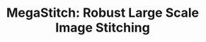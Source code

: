 ---
title: "MegaStitch: Robust Large Scale Image Stitching"
collection: publications
permalink: /publication/2021-MegaStitch
venue: 'TechRxiv'
paperurl: 'https://emmanuelgonz.github.io/files/2021-MegaStitch.pdf'
link: 'https://dx.doi.org/10.36227/techrxiv.16376304.v2'
citation: 'Zarei, Ariyan, Emmanuel Gonzalez, Nirav Merchant, Duke Pauli, Eric Lyons, and Kobus Barnard. 2021. &quot;MegaStitch:
Robust Large Scale Image Stitching.&quot; <i>TechRxiv</i>. doi:10.36227/techrxiv.16376304.v2'
---